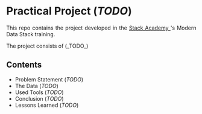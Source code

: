 # Practical Project (_TODO_)

<p align="justify">
This repo contains the project developed in the <a href="https://stackacademy.com.br">Stack Academy </a>'s Modern Data Stack training.
</p>


<p align="justify">
The project consists of (_TODO_)
</p>

## Contents
- Problem Statement (_TODO_)
- The Data (_TODO_)
- Used Tools (_TODO_)
- Conclusion (_TODO_)
- Lessons Learned (_TODO_)